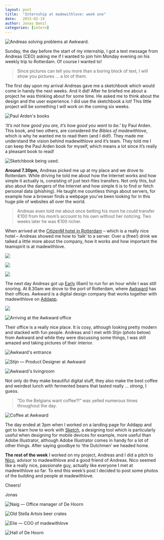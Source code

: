 ```yaml
---
layout: post
title:  "Internship at madewithlove: week one"
date:   2015-02-19
author: Jonas Denil
categories: [intern]
---
```

![Andreas solving problems at Awkward.](http://www.snerkone.be/wp-content/uploads/2015/02/working@awkward.jpg)

Sunday, the day before the start of my internship, I got a text message from Andreas (CEO) asking me if I wanted to join him Monday evening on his weekly trip to Rotterdam. Of course I wanted to!

>Since pictures can tell you more than a boring block of text, I will show you pictures … a lot of them.

The first day upon my arrival Andreas gave me a sketchbook which would come in handy the next weeks. And it did!
After he briefed me about a project he was thinking about for some time. He asked me to think about the design and the user experience. I did use the sketchbook a lot! This little project will be something I will work on the coming six weeks.

![Paul Arden's books](http://www.snerkone.be/wp-content/uploads/2015/02/2-2.jpg)

*‘It’s not how good you are, it’s how good you want to be.’* by Paul Arden. This book, and two others, are considered _the Bibles of madewithlove_, which is why he wanted me to read them (and I did!). They made me understand the vision behind madewithlove and it’s team. They told me I can keep the Paul Arden book for myself, which means a lot since it’s really a pleasant book to read!

![Sketchbook being used.](http://www.snerkone.be/wp-content/uploads/2015/02/moleskine.jpg)

**Around 7.30pm,** Andreas picked me up at my place and we drove to Rotterdam. While driving he told me about how the Internet works and how simple it actually is, consisting of just text-files transfers. Not only this, but also about the dangers of the Internet and how simple it is to find or fetch personal data (phishing). He taught me countless things about servers, for example how a browser finds a webpage you’ve been looking for in this huge pile of websites all over the world.

>Andreas even told me about once betting his mom he could transfer €100 from his mom’s account to his own without her noticing.
>Two weeks later he was €100 richer.

When arrived at the [CitizenM hotel in Rotterdam](http://www.citizenm.com/destinations/rotterdam/rotterdam-hotel) – which is a really nice hotel – Andreas showed me how to ‘talk’ to a server. Over a (free!) drink we talked a little more about the company, how it works and how important the teamspirit is at madewithlove.

![](http://www.snerkone.be/wp-content/uploads/2015/02/livingroom@citizenM.jpg)

![](http://www.snerkone.be/wp-content/uploads/2015/02/@citizenM.jpg)

![](http://www.snerkone.be/wp-content/uploads/2015/02/cocktail.jpg)

The next day Andreas got up [Early](http://early.company) (6am) to run for an hour while I was still snoring. At 8.30am we drove to the port of Rotterdam, where [Awkward](http://madeawkward.com) has their offices. Awkward is a digital design company that works together with madewithlove on [Addapp](https://addapp.io).

![](http://www.snerkone.be/wp-content/uploads/2015/02/departure.jpg)

![Arriving at the Awkward office](http://www.snerkone.be/wp-content/uploads/2015/02/awkward.jpg)

Their office is a really nice place. It is cosy, although looking pretty modern and stacked with fun people. Andreas and I met with Stijn (photo below) from Awkward and while they were discussing some things, I was still amazed and taking pictures of their interior.

![Awkward's entrance](http://www.snerkone.be/wp-content/uploads/2015/02/awkward-entrance.jpg)

![Stijn — Product Designer at Awkward](http://www.snerkone.be/wp-content/uploads/2015/02/stijn-from-awkward.jpg)

![Awkward's livingroom](http://www.snerkone.be/wp-content/uploads/2015/02/livingroom@awkward.jpg)

Not only do they make beautiful digital stuff, they also make the best coffee and weirdest lunch with fermented beans that tasted really … *strong*, I guess.

>“Do the Belgians want coffee?!” was yelled numerous times throughout the day.

![Coffee at Awkward](http://www.snerkone.be/wp-content/uploads/2015/02/cofee@awkward.jpg)

The day ended at 3pm when I worked on a landing page for Addapp and got to learn how to work with [Sketch](http://bohemiancoding.com/sketch/), a designing tool which is particularly useful when designing for mobile devices for example, more useful than Adobe Illustrator, although Adobe Illustrator comes in handy for a lot of other things. After saying goodbye to ‘the Dutchmen’ we headed home.

**The rest of the week** I worked on my project, Andreas and I did a pitch to [Nico](https://twitter.com/SlimBeleggen), advisor to madewithlove and a good friend of Andreas. Nico seemed like a really nice, passionate guy, actually like everyone I met at madewithlove so far.
To end this week’s post I decided to post some photos of the building and people at madewithlove.

Cheers!

Jonas

![Naig — Office manager of De Hoorn](http://www.snerkone.be/wp-content/uploads/2015/02/hall.jpg)

![Old Stella Artois beer crates](http://www.snerkone.be/wp-content/uploads/2015/02/beer.jpg)

![Elie — COO of madewithlove](http://www.snerkone.be/wp-content/uploads/2015/02/elie.jpg)

![Hall of De Hoorn](http://www.snerkone.be/wp-content/uploads/2015/02/hoorn.jpg)
